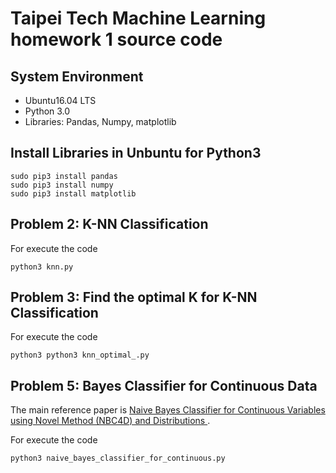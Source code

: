 # Taipei Tech Machine Learning homework 1 source code
## System Environment
- Ubuntu16.04 LTS
- Python 3.0
- Libraries: Pandas, Numpy, matplotlib

## Install Libraries in Unbuntu for Python3
```
sudo pip3 install pandas
sudo pip3 install numpy
sudo pip3 install matplotlib
```

## Problem 2: K-NN Classification
For execute the code
```
python3 knn.py
```

## Problem 3: Find the optimal K for K-NN Classification
For execute the code
```
python3 python3 knn_optimal_.py
```

## Problem 5:  Bayes Classifier for Continuous Data
The main reference paper is [Naive Bayes Classifier for Continuous Variables
using Novel Method (NBC4D) and Distributions
](http://ieeexplore.ieee.org/abstract/document/6873605/).

For execute the code
```
python3 naive_bayes_classifier_for_continuous.py
```
